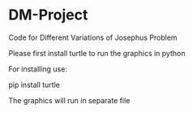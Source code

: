 # DM-Project
Code for Different Variations of Josephus Problem


Please first install turtle to run the graphics in python


For installing use:


pip install turtle


The graphics will run in separate file
